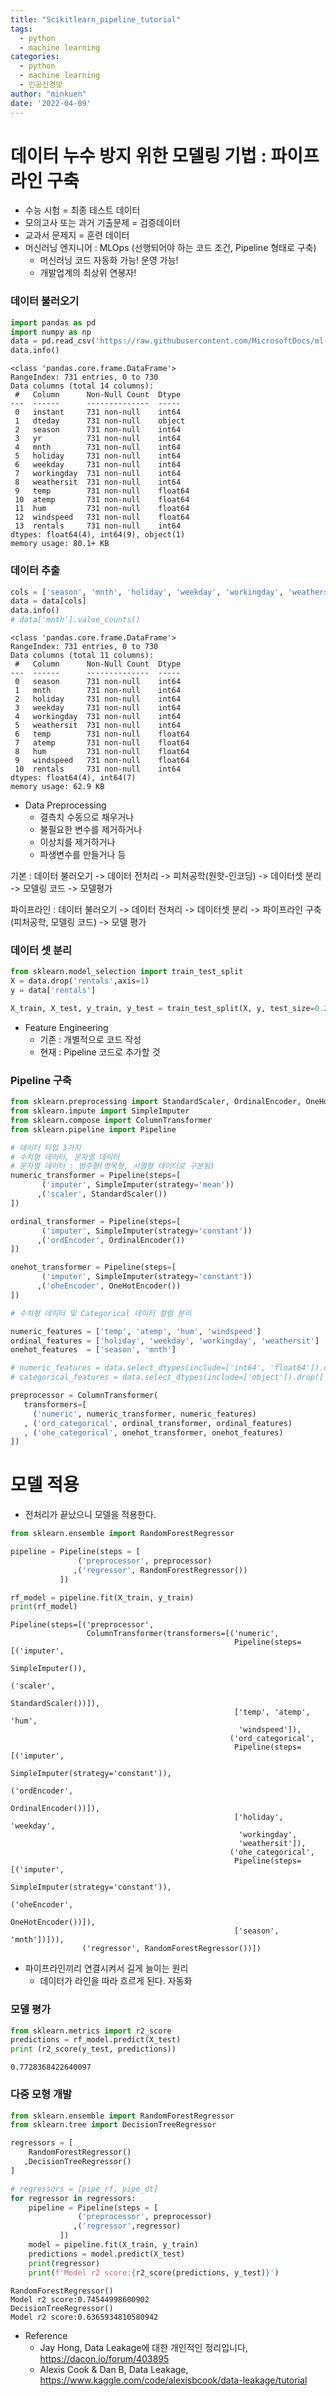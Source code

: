 ```yaml
---
title: "Scikitlearn_pipeline_tutorial"
tags:
  - python
  - machine learning
categories:
  - python
  - machine learning
  - 인공신경망
author: "minkuen"
date: '2022-04-09'
---
```


# 데이터 누수 방지 위한 모델링 기법 : 파이프라인 구축
- 수능 시험 = 최종 테스트 데이터
- 모의고사 또는 과거 기출문제 = 검증데이터
- 교과서 문제지 = 훈련 데이터
- 머신러닝 엔지니어 : MLOps (선행되어야 하는 코드 조건, Pipeline 형태로 구축)
  + 머신러닝 코드 자동화 가능! 운영 가능!
  + 개발업계의 최상위 연봉자!

### 데이터 불러오기


```python
import pandas as pd
import numpy as np
data = pd.read_csv('https://raw.githubusercontent.com/MicrosoftDocs/ml-basics/master/data/daily-bike-share.csv')
data.info()
```

    <class 'pandas.core.frame.DataFrame'>
    RangeIndex: 731 entries, 0 to 730
    Data columns (total 14 columns):
     #   Column      Non-Null Count  Dtype  
    ---  ------      --------------  -----  
     0   instant     731 non-null    int64  
     1   dteday      731 non-null    object 
     2   season      731 non-null    int64  
     3   yr          731 non-null    int64  
     4   mnth        731 non-null    int64  
     5   holiday     731 non-null    int64  
     6   weekday     731 non-null    int64  
     7   workingday  731 non-null    int64  
     8   weathersit  731 non-null    int64  
     9   temp        731 non-null    float64
     10  atemp       731 non-null    float64
     11  hum         731 non-null    float64
     12  windspeed   731 non-null    float64
     13  rentals     731 non-null    int64  
    dtypes: float64(4), int64(9), object(1)
    memory usage: 80.1+ KB
    

### 데이터 추출


```python
cols = ['season', 'mnth', 'holiday', 'weekday', 'workingday', 'weathersit', 'temp', 'atemp', 'hum', 'windspeed', 'rentals']
data = data[cols]
data.info()
# data['mnth'].value_counts()
```

    <class 'pandas.core.frame.DataFrame'>
    RangeIndex: 731 entries, 0 to 730
    Data columns (total 11 columns):
     #   Column      Non-Null Count  Dtype  
    ---  ------      --------------  -----  
     0   season      731 non-null    int64  
     1   mnth        731 non-null    int64  
     2   holiday     731 non-null    int64  
     3   weekday     731 non-null    int64  
     4   workingday  731 non-null    int64  
     5   weathersit  731 non-null    int64  
     6   temp        731 non-null    float64
     7   atemp       731 non-null    float64
     8   hum         731 non-null    float64
     9   windspeed   731 non-null    float64
     10  rentals     731 non-null    int64  
    dtypes: float64(4), int64(7)
    memory usage: 62.9 KB
    

- Data Preprocessing
  + 결측치 수동으로 채우거나
  + 불필요한 변수를 제거하거나
  + 이상치를 제거하거나
  + 파생변수를 만들거나 등

기본 : 데이터 불러오기 -> 데이터 전처리 -> 피처공학(원핫-인코딩) -> 데이터셋 분리 -> 모델링 코드 -> 모델평가

파이프라인 : 데이터 불러오기  -> 데이터 전처리 -> 데이터셋 분리 -> 파이프라인 구축(피처공학, 모델링 코드) -> 모델 평가

### 데이터 셋 분리


```python
from sklearn.model_selection import train_test_split
X = data.drop('rentals',axis=1)
y = data['rentals']

X_train, X_test, y_train, y_test = train_test_split(X, y, test_size=0.2, random_state=123)
```

- Feature Engineering
  - 기존 : 개별적으로 코드 작성
  - 현재 : Pipeline 코드로 추가할 것

### Pipeline 구축


```python
from sklearn.preprocessing import StandardScaler, OrdinalEncoder, OneHotEncoder
from sklearn.impute import SimpleImputer
from sklearn.compose import ColumnTransformer
from sklearn.pipeline import Pipeline

# 데이터 타입 3가지
# 수치형 데이터, 문자열 데이터
# 문자열 데이터 : 범주형(명목형, 서열형 데이터로 구분됨)
numeric_transformer = Pipeline(steps=[
       ('imputer', SimpleImputer(strategy='mean'))
      ,('scaler', StandardScaler())
])

ordinal_transformer = Pipeline(steps=[
       ('imputer', SimpleImputer(strategy='constant'))
      ,('ordEncoder', OrdinalEncoder())
])

onehot_transformer = Pipeline(steps=[
       ('imputer', SimpleImputer(strategy='constant'))
      ,('oheEncoder', OneHotEncoder())                                   
])

# 수치형 데이터 및 Categorical 데이터 컬럼 분리

numeric_features = ['temp', 'atemp', 'hum', 'windspeed']
ordinal_features = ['holiday', 'weekday', 'workingday', 'weathersit']
onehot_features  = ['season', 'mnth']

# numeric_features = data.select_dtypes(include=['int64', 'float64']).columns
# categorical_features = data.select_dtypes(include=['object']).drop(['Loan_Status'], axis=1).columns

preprocessor = ColumnTransformer(
   transformers=[
     ('numeric', numeric_transformer, numeric_features)
   , ('ord_categorical', ordinal_transformer, ordinal_features)
   , ('ohe_categorical', onehot_transformer, onehot_features)
])
```

# 모델 적용
- 전처리가 끝났으니 모델을 적용한다.


```python
from sklearn.ensemble import RandomForestRegressor

pipeline = Pipeline(steps = [
               ('preprocessor', preprocessor)
              ,('regressor', RandomForestRegressor())
           ])

rf_model = pipeline.fit(X_train, y_train)
print(rf_model)
```

    Pipeline(steps=[('preprocessor',
                     ColumnTransformer(transformers=[('numeric',
                                                      Pipeline(steps=[('imputer',
                                                                       SimpleImputer()),
                                                                      ('scaler',
                                                                       StandardScaler())]),
                                                      ['temp', 'atemp', 'hum',
                                                       'windspeed']),
                                                     ('ord_categorical',
                                                      Pipeline(steps=[('imputer',
                                                                       SimpleImputer(strategy='constant')),
                                                                      ('ordEncoder',
                                                                       OrdinalEncoder())]),
                                                      ['holiday', 'weekday',
                                                       'workingday',
                                                       'weathersit']),
                                                     ('ohe_categorical',
                                                      Pipeline(steps=[('imputer',
                                                                       SimpleImputer(strategy='constant')),
                                                                      ('oheEncoder',
                                                                       OneHotEncoder())]),
                                                      ['season', 'mnth'])])),
                    ('regressor', RandomForestRegressor())])
    

- 파이프라인끼리 연결시켜서 길게 늘이는 원리
  - 데이터가 라인을 따라 흐르게 된다. 자동화

### 모델 평가


```python
from sklearn.metrics import r2_score
predictions = rf_model.predict(X_test)
print (r2_score(y_test, predictions))
```

    0.7728368422640097
    

### 다중 모형 개발


```python
from sklearn.ensemble import RandomForestRegressor
from sklearn.tree import DecisionTreeRegressor

regressors = [
    RandomForestRegressor()
   ,DecisionTreeRegressor()
]

# regressors = [pipe_rf, pipe_dt]
for regressor in regressors:
    pipeline = Pipeline(steps = [
               ('preprocessor', preprocessor)
              ,('regressor',regressor)
           ])
    model = pipeline.fit(X_train, y_train)
    predictions = model.predict(X_test)
    print(regressor)
    print(f'Model r2 score:{r2_score(predictions, y_test)}')
```

    RandomForestRegressor()
    Model r2 score:0.74544998600902
    DecisionTreeRegressor()
    Model r2 score:0.6365934810580942
    
- Reference 
  - Jay Hong, Data Leakage에 대한 개인적인 정리입니다, https://dacon.io/forum/403895
  - Alexis Cook & Dan B, Data Leakage, https://www.kaggle.com/code/alexisbcook/data-leakage/tutorial